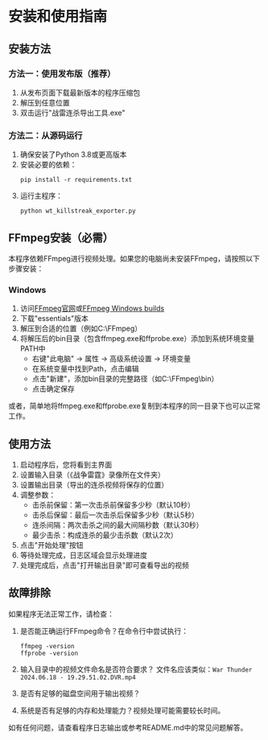 # 安装和使用指南

## 安装方法

### 方法一：使用发布版（推荐）

1. 从发布页面下载最新版本的程序压缩包
2. 解压到任意位置
3. 双击运行"战雷连杀导出工具.exe"

### 方法二：从源码运行

1. 确保安装了Python 3.8或更高版本
2. 安装必要的依赖：
   ```
   pip install -r requirements.txt
   ```
3. 运行主程序：
   ```
   python wt_killstreak_exporter.py
   ```

## FFmpeg安装（必需）

本程序依赖FFmpeg进行视频处理。如果您的电脑尚未安装FFmpeg，请按照以下步骤安装：

### Windows

1. 访问[FFmpeg官网](https://ffmpeg.org/download.html)或[FFmpeg Windows builds](https://www.gyan.dev/ffmpeg/builds/)
2. 下载"essentials"版本
3. 解压到合适的位置（例如C:\FFmpeg）
4. 将解压后的bin目录（包含ffmpeg.exe和ffprobe.exe）添加到系统环境变量PATH中
   - 右键"此电脑" -> 属性 -> 高级系统设置 -> 环境变量
   - 在系统变量中找到Path，点击编辑
   - 点击"新建"，添加bin目录的完整路径（如C:\FFmpeg\bin）
   - 点击确定保存

或者，简单地将ffmpeg.exe和ffprobe.exe复制到本程序的同一目录下也可以正常工作。

## 使用方法

1. 启动程序后，您将看到主界面
2. 设置输入目录（《战争雷霆》录像所在文件夹）
3. 设置输出目录（导出的连杀视频将保存的位置）
4. 调整参数：
   - 击杀前保留：第一次击杀前保留多少秒（默认10秒）
   - 击杀后保留：最后一次击杀后保留多少秒（默认5秒）
   - 连杀间隔：两次击杀之间的最大间隔秒数（默认30秒）
   - 最少击杀：构成连杀的最少击杀数（默认2次）
5. 点击"开始处理"按钮
6. 等待处理完成，日志区域会显示处理进度
7. 处理完成后，点击"打开输出目录"即可查看导出的视频

## 故障排除

如果程序无法正常工作，请检查：

1. 是否能正确运行FFmpeg命令？在命令行中尝试执行：
   ```
   ffmpeg -version
   ffprobe -version
   ```

2. 输入目录中的视频文件命名是否符合要求？
   文件名应该类似：`War Thunder 2024.06.18 - 19.29.51.02.DVR.mp4`

3. 是否有足够的磁盘空间用于输出视频？

4. 系统是否有足够的内存和处理能力？视频处理可能需要较长时间。

如有任何问题，请查看程序日志输出或参考README.md中的常见问题解答。 